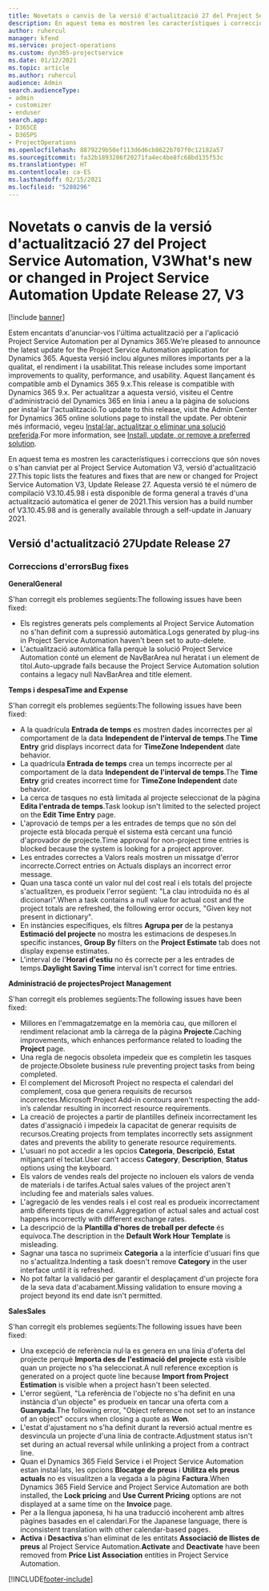 ```yaml
---
title: Novetats o canvis de la versió d'actualització 27 del Project Service Automation, V3
description: En aquest tema es mostren les característiques i correccions disponibles al Project Service Automation V3, versió d'actualització 27.
author: ruhercul
manager: kfend
ms.service: project-operations
ms.custom: dyn365-projectservice
ms.date: 01/12/2021
ms.topic: article
ms.author: ruhercul
audience: Admin
search.audienceType:
- admin
- customizer
- enduser
search.app:
- D365CE
- D365PS
- ProjectOperations
ms.openlocfilehash: 8879229b50ef113d6d6cb8622b707f0c12182a57
ms.sourcegitcommit: fa32b1893286f20271fa4ec4be8fc68bd135f53c
ms.translationtype: HT
ms.contentlocale: ca-ES
ms.lasthandoff: 02/15/2021
ms.locfileid: "5280296"
---
```

# <a name="whats-new-or-changed-in-project-service-automation-update-release-27-v3"></a><span data-ttu-id="4800d-103">Novetats o canvis de la versió d'actualització 27 del Project Service Automation, V3</span><span class="sxs-lookup"><span data-stu-id="4800d-103">What's new or changed in Project Service Automation Update Release 27, V3</span></span>

[!include [banner](../includes/psa-now-project-operations.md)]

<span data-ttu-id="4800d-104">Estem encantats d'anunciar-vos l'última actualització per a l'aplicació Project Service Automation per al Dynamics 365.</span><span class="sxs-lookup"><span data-stu-id="4800d-104">We’re pleased to announce the latest update for the Project Service Automation application for Dynamics 365.</span></span> <span data-ttu-id="4800d-105">Aquesta versió inclou algunes millores importants per a la qualitat, el rendiment i la usabilitat.</span><span class="sxs-lookup"><span data-stu-id="4800d-105">This release includes some important improvements to quality, performance, and usability.</span></span> <span data-ttu-id="4800d-106">Aquest llançament és compatible amb el Dynamics 365 9.x.</span><span class="sxs-lookup"><span data-stu-id="4800d-106">This release is compatible with Dynamics 365 9.x.</span></span> <span data-ttu-id="4800d-107">Per actualitzar a aquesta versió, visiteu el Centre d'administració del Dynamics 365 en línia i aneu a la pàgina de solucions per instal·lar l'actualització.</span><span class="sxs-lookup"><span data-stu-id="4800d-107">To update to this release, visit the Admin Center for Dynamics 365 online solutions page to install the update.</span></span> <span data-ttu-id="4800d-108">Per obtenir més informació, vegeu [Instal·lar, actualitzar o eliminar una solució preferida](https://docs.microsoft.com/power-platform/admin/install-remove-preferred-solution).</span><span class="sxs-lookup"><span data-stu-id="4800d-108">For more information, see [Install, update, or remove a preferred solution](https://docs.microsoft.com/power-platform/admin/install-remove-preferred-solution).</span></span>

<span data-ttu-id="4800d-109">En aquest tema es mostren les característiques i correccions que són noves o s'han canviat per al Project Service Automation V3, versió d'actualització 27.</span><span class="sxs-lookup"><span data-stu-id="4800d-109">This topic lists the features and fixes that are new or changed for Project Service Automation V3, Update Release 27.</span></span> <span data-ttu-id="4800d-110">Aquesta versió té el número de compilació V3.10.45.98 i està disponible de forma general a través d'una actualització automàtica el gener de 2021.</span><span class="sxs-lookup"><span data-stu-id="4800d-110">This version has a build number of V3.10.45.98 and is generally available through a self-update in January 2021.</span></span>

## <a name="update-release-27"></a><span data-ttu-id="4800d-111">Versió d'actualització 27</span><span class="sxs-lookup"><span data-stu-id="4800d-111">Update Release 27</span></span>

### <a name="bug-fixes"></a><span data-ttu-id="4800d-112">Correccions d'errors</span><span class="sxs-lookup"><span data-stu-id="4800d-112">Bug fixes</span></span>

<span data-ttu-id="4800d-113">**General**</span><span class="sxs-lookup"><span data-stu-id="4800d-113">**General**</span></span>

<span data-ttu-id="4800d-114">S'han corregit els problemes següents:</span><span class="sxs-lookup"><span data-stu-id="4800d-114">The following issues have been fixed:</span></span>

- <span data-ttu-id="4800d-115">Els registres generats pels complements al Project Service Automation no s'han definit com a supressió automàtica.</span><span class="sxs-lookup"><span data-stu-id="4800d-115">Logs generated by plug-ins in Project Service Automation haven't been set to auto-delete.</span></span>
- <span data-ttu-id="4800d-116">L'actualització automàtica falla perquè la solució Project Service Automation conté un element de NavBarArea nul heratat i un element de títol.</span><span class="sxs-lookup"><span data-stu-id="4800d-116">Auto-upgrade fails because the Project Service Automation solution contains a legacy null NavBarArea and title element.</span></span>

<span data-ttu-id="4800d-117">**Temps i despesa**</span><span class="sxs-lookup"><span data-stu-id="4800d-117">**Time and Expense**</span></span>

<span data-ttu-id="4800d-118">S'han corregit els problemes següents:</span><span class="sxs-lookup"><span data-stu-id="4800d-118">The following issues have been fixed:</span></span>

- <span data-ttu-id="4800d-119">A la quadrícula **Entrada de temps** es mostren dades incorrectes per al comportament de la data **Independent de l'interval de temps**.</span><span class="sxs-lookup"><span data-stu-id="4800d-119">The **Time Entry** grid displays incorrect data for **TimeZone Independent** date behavior.</span></span>
- <span data-ttu-id="4800d-120">La quadrícula **Entrada de temps** crea un temps incorrecte per al comportament de la data **Independent de l'interval de temps**.</span><span class="sxs-lookup"><span data-stu-id="4800d-120">The **Time Entry** grid creates incorrect time for **TimeZone Independent** date behavior.</span></span>
- <span data-ttu-id="4800d-121">La cerca de tasques no està limitada al projecte seleccionat de la pàgina **Edita l'entrada de temps**.</span><span class="sxs-lookup"><span data-stu-id="4800d-121">Task lookup isn't limited to the selected project on the **Edit Time Entry** page.</span></span>
- <span data-ttu-id="4800d-122">L'aprovació de temps per a les entrades de temps que no són del projecte està blocada perquè el sistema està cercant una funció d'aprovador de projecte.</span><span class="sxs-lookup"><span data-stu-id="4800d-122">Time approval for non-project time entries is blocked because the system is looking for a project approver.</span></span>
- <span data-ttu-id="4800d-123">Les entrades correctes a Valors reals mostren un missatge d'error incorrecte.</span><span class="sxs-lookup"><span data-stu-id="4800d-123">Correct entries on Actuals displays an incorrect error message.</span></span>
- <span data-ttu-id="4800d-124">Quan una tasca conté un valor nul del cost real i els totals del projecte s'actualitzen, es produeix l'error següent: "La clau introduïda no és al diccionari".</span><span class="sxs-lookup"><span data-stu-id="4800d-124">When a task contains a null value for actual cost and the project totals are refreshed, the following error occurs, "Given key not present in dictionary".</span></span>
- <span data-ttu-id="4800d-125">En instàncies específiques, els filtres **Agrupa per** de la pestanya **Estimació del projecte** no mostra les estimacions de despeses.</span><span class="sxs-lookup"><span data-stu-id="4800d-125">In specific instances, **Group By** filters on the **Project Estimate** tab does not display expense estimates.</span></span>
- <span data-ttu-id="4800d-126">L'interval de l'**Horari d'estiu** no és correcte per a les entrades de temps.</span><span class="sxs-lookup"><span data-stu-id="4800d-126">**Daylight Saving Time** interval isn't correct for time entries.</span></span>

<span data-ttu-id="4800d-127">**Administració de projectes**</span><span class="sxs-lookup"><span data-stu-id="4800d-127">**Project Management**</span></span>

<span data-ttu-id="4800d-128">S'han corregit els problemes següents:</span><span class="sxs-lookup"><span data-stu-id="4800d-128">The following issues have been fixed:</span></span>

- <span data-ttu-id="4800d-129">Millores en l'emmagatzematge en la memòria cau, que milloren el rendiment relacionat amb la càrrega de la pàgina **Projecte**.</span><span class="sxs-lookup"><span data-stu-id="4800d-129">Caching improvements, which enhances performance related to loading the **Project** page.</span></span>
- <span data-ttu-id="4800d-130">Una regla de negocis obsoleta impedeix que es completin les tasques de projecte.</span><span class="sxs-lookup"><span data-stu-id="4800d-130">Obsolete business rule preventing project tasks from being completed.</span></span>
- <span data-ttu-id="4800d-131">El complement del Microsoft Project no respecta el calendari del complement, cosa que genera requisits de recursos incorrectes.</span><span class="sxs-lookup"><span data-stu-id="4800d-131">Microsoft Project Add-in contours aren't respecting the add-in’s calendar resulting in incorrect resource requirements.</span></span>
- <span data-ttu-id="4800d-132">La creació de projectes a partir de plantilles defineix incorrectament les dates d'assignació i impedeix la capacitat de generar requisits de recursos.</span><span class="sxs-lookup"><span data-stu-id="4800d-132">Creating projects from templates incorrectly sets assignment dates and prevents the ability to generate resource requirements.</span></span>
- <span data-ttu-id="4800d-133">L'usuari no pot accedir a les opcios **Categoria**, **Descripció**, **Estat** mitjançant el teclat.</span><span class="sxs-lookup"><span data-stu-id="4800d-133">User can't access **Category**, **Description**, **Status** options using the keyboard.</span></span>
- <span data-ttu-id="4800d-134">Els valors de vendes reals del projecte no inclouen els valors de venda de materials i de tarifes.</span><span class="sxs-lookup"><span data-stu-id="4800d-134">Actual sales values of the project aren't including fee and materials sales values.</span></span>
- <span data-ttu-id="4800d-135">L'agregació de les vendes reals i el cost real es produeix incorrectament amb diferents tipus de canvi.</span><span class="sxs-lookup"><span data-stu-id="4800d-135">Aggregation of actual sales and actual cost happens incorrectly with different exchange rates.</span></span>
- <span data-ttu-id="4800d-136">La descripció de la **Plantilla d'hores de treball per defecte** és equívoca.</span><span class="sxs-lookup"><span data-stu-id="4800d-136">The description in the **Default Work Hour Template** is misleading.</span></span>
- <span data-ttu-id="4800d-137">Sagnar una tasca no suprimeix **Categoria** a la interfície d'usuari fins que no s'actualitza.</span><span class="sxs-lookup"><span data-stu-id="4800d-137">Indenting a task doesn't remove **Category** in the user interface until it is refreshed.</span></span>
- <span data-ttu-id="4800d-138">No pot faltar la validació per garantir el desplaçament d'un projecte fora de la seva data d'acabament.</span><span class="sxs-lookup"><span data-stu-id="4800d-138">Missing validation to ensure moving a project beyond its end date isn't permitted.</span></span>

<span data-ttu-id="4800d-139">**Sales**</span><span class="sxs-lookup"><span data-stu-id="4800d-139">**Sales**</span></span>

<span data-ttu-id="4800d-140">S'han corregit els problemes següents:</span><span class="sxs-lookup"><span data-stu-id="4800d-140">The following issues have been fixed:</span></span>

- <span data-ttu-id="4800d-141">Una excepció de referència nul·la es genera en una línia d'oferta del projecte perquè **Importa des de l'estimació del projecte** està visible quan un projecte no s'ha seleccionat.</span><span class="sxs-lookup"><span data-stu-id="4800d-141">A null reference exception is generated on a project quote line because **Import from Project Estimation** is visible when a project hasn't been selected.</span></span>
- <span data-ttu-id="4800d-142">L'error següent, "La referència de l'objecte no s'ha definit en una instància d'un objecte" es produeix en tancar una oferta com a **Guanyada**.</span><span class="sxs-lookup"><span data-stu-id="4800d-142">The following error, "Object reference not set to an instance of an object" occurs when closing a quote as **Won**.</span></span>
- <span data-ttu-id="4800d-143">L'estat d'ajustament no s'ha definit durant la reversió actual mentre es desvincula un projecte d'una línia de contracte.</span><span class="sxs-lookup"><span data-stu-id="4800d-143">Adjustment status isn't set during an actual reversal while unlinking a project from a contract line.</span></span>
- <span data-ttu-id="4800d-144">Quan el Dynamics 365 Field Service i el Project Service Automation estan instal·lats, les opcions **Blocatge de preus** i **Utilitza els preus actuals** no es visualitzen a la vegada a la pàgina **Factura**.</span><span class="sxs-lookup"><span data-stu-id="4800d-144">When Dynamics 365 Field Service and Project Service Automation are both installed, the **Lock pricing** and **Use Current Pricing** options are not displayed at a same time on the **Invoice** page.</span></span>
- <span data-ttu-id="4800d-145">Per a la llengua japonesa, hi ha una traducció incoherent amb altres pàgines basades en el calendari.</span><span class="sxs-lookup"><span data-stu-id="4800d-145">For the Japanese language, there is inconsistent translation with other calendar-based pages.</span></span>
- <span data-ttu-id="4800d-146">**Activa** i **Desactiva** s'han eliminat de les entitats **Associació de llistes de preus** al Project Service Automation.</span><span class="sxs-lookup"><span data-stu-id="4800d-146">**Activate** and **Deactivate** have been removed from **Price List Association** entities in Project Service Automation.</span></span>


[!INCLUDE[footer-include](../includes/footer-banner.md)]